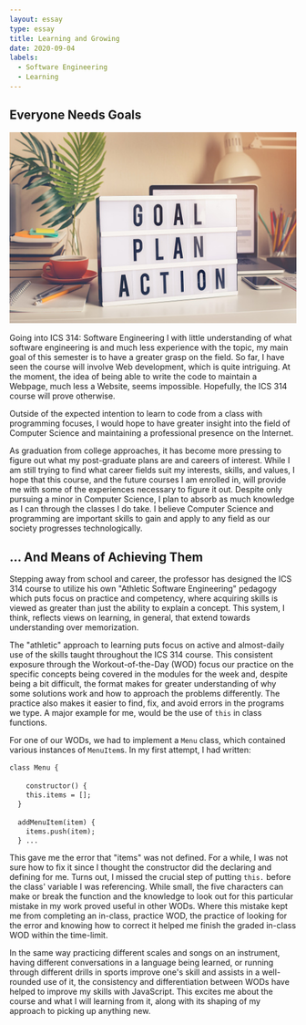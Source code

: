 ```yaml
---
layout: essay
type: essay
title: Learning and Growing
date: 2020-09-04
labels:
  - Software Engineering
  - Learning
---
```


## Everyone Needs Goals

<img class="ui medium right floated rounded image" src="../images/goal.jpg">

Going into ICS 314: Software Engineering I with little understanding of what software engineering is and much less experience with the topic, my main goal of this semester is to have a greater grasp on the field. So far, I have seen the course will involve Web development, which is quite intriguing. At the moment, the idea of being able to write the code to maintain a Webpage, much less a Website, seems impossible. Hopefully, the ICS 314 course will prove otherwise.

Outside of the expected intention to learn to code from a class with programming focuses, I would hope to have greater insight into the field of Computer Science and maintaining a professional presence on the Internet.

As graduation from college approaches, it has become more pressing to figure out what my post-graduate plans are and careers of interest. While I am still trying to find what career fields suit my interests, skills, and values, I hope that this course, and the future courses I am enrolled in, will provide me with some of the experiences necessary to figure it out. Despite only pursuing a minor in Computer Science, I plan to absorb as much knowledge as I can through the classes I do take. I believe Computer Science and programming are important skills to gain and apply to any field as our society progresses technologically.

## ... And Means of Achieving Them

Stepping away from school and career, the professor has designed the ICS 314 course to utilize his own "Athletic Software Engineering" pedagogy which puts focus on practice and competency, where acquiring skills is viewed as greater than just the ability to explain a concept. This system, I think, reflects views on learning, in general, that extend towards understanding over memorization.

The "athletic" approach to learning puts focus on active and almost-daily use of the skills taught throughout the ICS 314 course. This consistent exposure through the Workout-of-the-Day (WOD) focus our practice on the specific concepts being covered in the modules for the week and, despite being a bit difficult, the format makes for greater understanding of why some solutions work and how to approach the problems differently. The practice also makes it easier to find, fix, and avoid errors in the programs we type. A major example for me, would be the use of `this` in class functions.

For one of our WODs, we had to implement a `Menu` class, which contained various instances of `MenuItem`s. In my first attempt, I had written:

```
class Menu {

	constructor() {
  	this.items = [];
  }
  
  addMenuItem(item) {
  	items.push(item);
  } ...
```

This gave me the error that "items" was not defined. For a while, I was not sure how to fix it since I thought the constructor did the declaring and defining for me. Turns out, I missed the crucial step of putting `this.` before the class' variable I was referencing. While small, the five characters can make or break the function and the knowledge to look out for this particular mistake in my work proved useful in other WODs. Where this mistake kept me from completing an in-class, practice WOD, the practice of looking for the error and knowing how to correct it helped me finish the graded in-class WOD within the time-limit.

In the same way practicing different scales and songs on an instrument, having different conversations in a language being learned, or running through different drills in sports improve one's skill and assists in a well-rounded use of it, the consistency and differentiation between WODs have helped to improve my skills with JavaScript. This excites me about the course and what I will learning from it, along with its shaping of my approach to picking up anything new.
